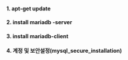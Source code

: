 #### 1. apt-get update
#### 2. install mariadb -server
#### 3. install mariadb-client
#### 4. 계정 및 보안설정(mysql_secure_installation)

